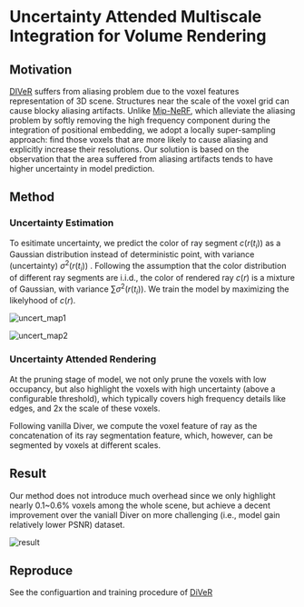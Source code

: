 # Uncertainty Attended Multiscale Integration for Volume Rendering
## Motivation
[DIVeR](https://github.com/lwwu2/diver) suffers from aliasing problem due to the voxel features representation of 3D scene. Structures near the scale of the voxel grid can cause blocky aliasing artifacts. Unlike [Mip-NeRF](https://github.com/google/mipnerf), which alleviate the aliasing problem by softly removing the high frequency component during the integration of positional embedding, we adopt a locally super-sampling approach: find those voxels that are more likely to cause aliasing and explicitly increase their resolutions. Our solution is based on the observation that the area suffered from aliasing artifacts tends to have higher uncertainty in model prediction.

## Method
### Uncertainty Estimation
To esitimate uncertainty, we predict the color of ray segment $c(r(t_i))$ as a Gaussian distribution instead of deterministic point, with variance (uncertainty) $\sigma^2(r(t_i))$ . Following the assumption that the color distribution of different ray segments are i.i.d., the color of rendered ray $c(r)$ is a mixture of Gaussian, with variance $\sum \sigma^2(r(t_i))$. We train the model by maximizing the likelyhood of $c(r)$. 

![uncert_map1](https://pic.imgdb.cn/item/65fb053e9f345e8d038fd593.png)

![uncert_map2](https://pic.imgdb.cn/item/65fb060d9f345e8d03944f5b.png)

### Uncertainty Attended Rendering
At the pruning stage of model, we not only prune the voxels with low occupancy, but also highlight the voxels with high uncertainty (above a configurable threshold), which typically covers high frequency details like edges, and 2x the scale of these voxels.

Following vanilla Diver, we compute the voxel feature of ray as the concatenation of its ray segmentation feature, which, however, can be segmented by voxels at different scales.

## Result
Our method does not introduce much overhead since we only highlight nearly 0.1~0.6% voxels among the whole scene, but achieve a decent improvement over the vaniall Diver on more challenging (i.e., model gain relatively lower PSNR) dataset.

![result](https://pic.imgdb.cn/item/65faec129f345e8d03eb5ccf.png)

## Reproduce
See the configuartion and training procedure of [DiVeR](https://github.com/lwwu2/diver)

